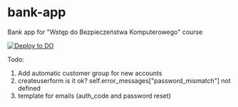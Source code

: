 # bank-app
Bank app for "Wstęp do Bezpieczeństwa Komputerowego" course


[![Deploy to DO](https://www.deploytodo.com/do-btn-white.svg)](https://cloud.digitalocean.com/apps/new?repo=https://github.com/Bartosz-lab/bank-app/tree/main&refcode=1ef7822c5071)


Todo:
1. Add automatic customer group for new accounts
2. createuserform is it ok? self.error_messages["password_mismatch"] not defined
3. template for emails (auth_code and password reset)